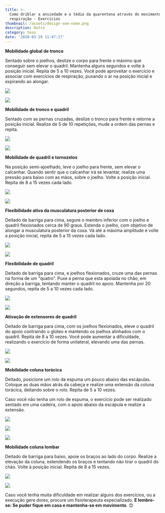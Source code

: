 ```yaml
---
title: >-
  Como driblar a ansiedade e o tédio da quarentena através do movimento e
  respiração - Exercícios
thumbnail: /assets/design-sem-nome.png
description: Outro
category: teso
date: '2020-03-29 11:47:17'
---
```

**Mobilidade global de tronco** 

Sentado sobre o joelhos, deslize o corpo para frente o máximo que conseguir sem elevar o quadril. Mantenha alguns segundos e volte à posição inicial. Repita de 5 a 10 vezes. Você pode aproveitar o exercício e associar com exercícios de respiração, puxando o ar na posição inicial e expirando ao alongar.

![](/assets/fff21412-b2c1-4290-8b4a-161ab7feb109.jpg)

![](/assets/ea71e0bc-ae5e-4a41-89d3-0c356c5ddc25.jpg)

**Mobilidade de tronco e quadril**

Sentado com as pernas cruzadas, deslize o tronco para frente e retorne a posição inicial. Realize de 5 de 10 repetições, mude a ordem das pernas e repita.

![](/assets/182ed6d5-97b4-443e-af99-13474bb917d8.jpg)

![](/assets/1f91036c-d7f8-4a21-9ca4-08b26b92bc2c.jpg)

**Mobilidade de quadril e tornozelos**

Na posição semi-ajoelhado, leve o joelho para frente, sem elevar o calcanhar. Quando sentir que o calcanhar irá se levantar, realize uma pressão para baixo com as mãos, sobre o joelho. Volte a posição inicial. Repita de 8 a 15 vezes cada lado.

![](/assets/b9b6ef22-e714-4ec8-a300-7f162e1b49fd.jpg)

![](/assets/47b2a266-6fd5-4a02-9717-d92d38e2401c.jpg)

**Flexibilidade ativa da musculatura posterior de coxa**

Deitado de barriga para cima, segure o membro inferior com o joelho e quadril flexionados cerca de 90 graus. Estenda o joelho, com objetivo de alongar a musculatura posterior da coxa.
Vá até a máxima amplitude e volte a posição inicial, repita de 5 a 15 vezes cada lado.

![](/assets/f49062e1-ee1f-44bc-a2b6-c3d9678d0f70.jpg)

![](/assets/d30c4c65-a5f2-4c93-8779-88729e63a2a6.jpg)

**Flexibilidade de quadril**

Deitado de barriga para cima, e joelhos flexionados, cruze uma das pernas na forma de um "quatro". Puxe a perna que esta apoiada no chão, em direção a barriga, tentando manter o quadril no apoio. Mantenha por 20 segundos, repita de 5 a 10 vezes cada lado.

![](/assets/b9fea88c-f590-4c44-96ef-58e75511cb61.jpg)

![](/assets/05164799-c7a0-4716-a4ab-c15e7d5254b6.jpg)

**Ativação de extensores de quadril**

Deitado de barriga para cima, com os joelhos flexionados, eleve o quadril do apoio contraindo o glúteo e mantendo os joelhos alinhados com o quadril. Repita de 8 a 10 vezes. Você pode
aumentar a dificuldade, realizando o exercício de forma unilateral, elevando uma das pernas.

![](/assets/6a68b7c3-22ff-4036-92a0-59cd83cfd6f1.jpg)

![](/assets/532bd3d8-aed6-418e-9850-e3fa6950d28b.jpg)

**Mobilidade coluna torácica** 

Deitado, posicione um rolo da espuma um pouco abaixo das escápulas. Coloque as duas mãos atrás da cabeça e realize uma extensão da coluna torácica, deitando sobre o rolo. Repita de 5 a 10 vezes.

Caso você não tenha um rolo de espuma, o exercício pode ser realizado sentado em uma cadeira, com o apoio abaixo da escápula e realize a extensão.

![](/assets/bf4db85f-60e2-4249-9b58-467a9a754be8.jpg)

![](/assets/4c8433f4-fd7d-43e9-917e-332616f4233a.jpg)

![](/assets/0f1e4f74-75ce-4a6b-ab89-a0637dec500a.jpg)

**Mobilidade coluna lombar**

Deitado de barriga para baixo, apoie os braços ao lado do corpo. Realize a elevação da coluna, estendendo os braços e tentando não tirar o quadril do chão. Volte à posição inicial. Repita de 8
a 15 vezes.

![](/assets/8a864415-3f5e-4bec-993d-e790202c56c5.jpg)

![](/assets/cb4d6f9a-a063-442b-94d7-69a253a1e7e2.jpg)

Caso você tenha muita dificuldade em realizar alguns dos exercícios, ou a execução gere dores, procure um fisioterapeuta especializado.  **E lembre-se: Se puder fique em casa e mantenha-se em movimento**. 😊